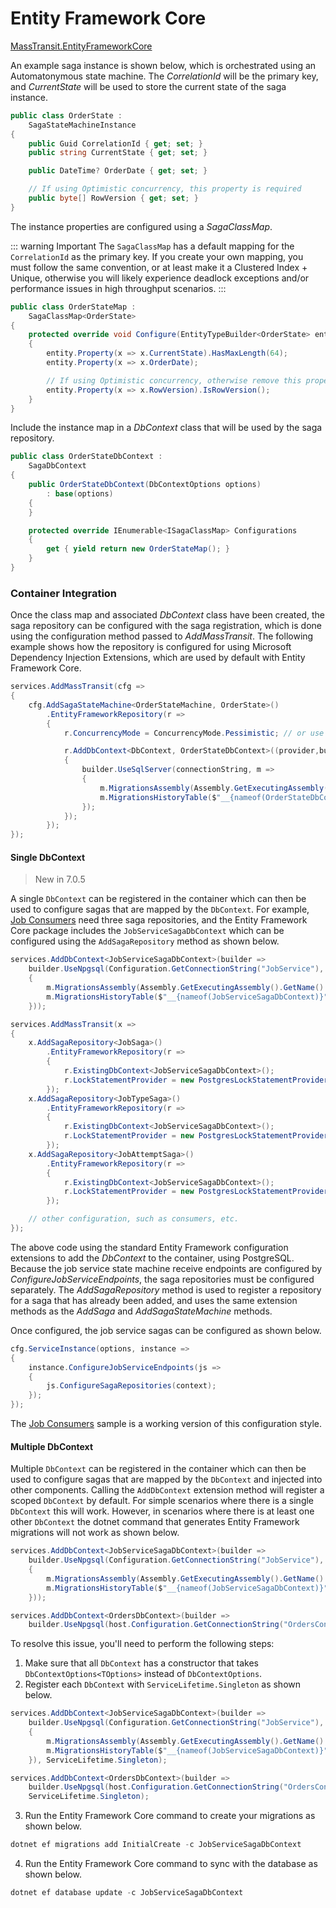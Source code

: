 # Entity Framework Core

[MassTransit.EntityFrameworkCore](https://www.nuget.org/packages/MassTransit.EntityFrameworkCore)

An example saga instance is shown below, which is orchestrated using an Automatonymous state machine. The _CorrelationId_ will be the primary key, and _CurrentState_ will be used to store the current state of the saga instance. 

```cs
public class OrderState :
    SagaStateMachineInstance
{
    public Guid CorrelationId { get; set; }
    public string CurrentState { get; set; }

    public DateTime? OrderDate { get; set; }

    // If using Optimistic concurrency, this property is required
    public byte[] RowVersion { get; set; }
}
```

The instance properties are configured using a _SagaClassMap_. 

::: warning Important
The `SagaClassMap` has a default mapping for the `CorrelationId` as the primary key. If you create your own mapping, you must follow the same convention, or at least make it a Clustered Index + Unique, otherwise you will likely experience deadlock exceptions and/or performance issues in high throughput scenarios.
:::

```cs
public class OrderStateMap : 
    SagaClassMap<OrderState>
{
    protected override void Configure(EntityTypeBuilder<OrderState> entity, ModelBuilder model)
    {
        entity.Property(x => x.CurrentState).HasMaxLength(64);
        entity.Property(x => x.OrderDate);

        // If using Optimistic concurrency, otherwise remove this property
        entity.Property(x => x.RowVersion).IsRowVersion();
    }
}
```

Include the instance map in a _DbContext_ class that will be used by the saga repository.

```cs
public class OrderStateDbContext : 
    SagaDbContext
{
    public OrderStateDbContext(DbContextOptions options)
        : base(options)
    {
    }

    protected override IEnumerable<ISagaClassMap> Configurations
    {
        get { yield return new OrderStateMap(); }
    }
}
```

### Container Integration

Once the class map and associated _DbContext_ class have been created, the saga repository can be configured with the saga registration, which is done using the configuration method passed to _AddMassTransit_. The following example shows how the repository is configured for using Microsoft Dependency Injection Extensions, which are used by default with Entity Framework Core.

```cs
services.AddMassTransit(cfg =>
{
    cfg.AddSagaStateMachine<OrderStateMachine, OrderState>()
        .EntityFrameworkRepository(r =>
        {
            r.ConcurrencyMode = ConcurrencyMode.Pessimistic; // or use Optimistic, which requires RowVersion

            r.AddDbContext<DbContext, OrderStateDbContext>((provider,builder) =>
            {
                builder.UseSqlServer(connectionString, m =>
                {
                    m.MigrationsAssembly(Assembly.GetExecutingAssembly().GetName().Name);
                    m.MigrationsHistoryTable($"__{nameof(OrderStateDbContext)}");
                });
            });
        });
});
```

#### Single DbContext

> New in 7.0.5

A single `DbContext` can be registered in the container which can then be used to configure sagas that are mapped by the `DbContext`. For example, [Job Consumers](/advanced/job-consumers) need three saga repositories, and the Entity Framework Core package includes the `JobServiceSagaDbContext` which can be configured using the `AddSagaRepository` method as shown below.

```cs
services.AddDbContext<JobServiceSagaDbContext>(builder =>
    builder.UseNpgsql(Configuration.GetConnectionString("JobService"), m =>
    {
        m.MigrationsAssembly(Assembly.GetExecutingAssembly().GetName().Name);
        m.MigrationsHistoryTable($"__{nameof(JobServiceSagaDbContext)}");
    }));

services.AddMassTransit(x =>
{
    x.AddSagaRepository<JobSaga>()
        .EntityFrameworkRepository(r =>
        {
            r.ExistingDbContext<JobServiceSagaDbContext>();
            r.LockStatementProvider = new PostgresLockStatementProvider();
        });
    x.AddSagaRepository<JobTypeSaga>()
        .EntityFrameworkRepository(r =>
        {
            r.ExistingDbContext<JobServiceSagaDbContext>();
            r.LockStatementProvider = new PostgresLockStatementProvider();
        });
    x.AddSagaRepository<JobAttemptSaga>()
        .EntityFrameworkRepository(r =>
        {
            r.ExistingDbContext<JobServiceSagaDbContext>();
            r.LockStatementProvider = new PostgresLockStatementProvider();
        });

    // other configuration, such as consumers, etc.
});
```

The above code using the standard Entity Framework configuration extensions to add the _DbContext_ to the container, using PostgreSQL. Because the job service state machine receive endpoints are configured by _ConfigureJobServiceEndpoints_, the saga repositories must be configured separately. The _AddSagaRepository_ method is used to register a repository for a saga that has already been added, and uses the same extension methods as the _AddSaga_ and _AddSagaStateMachine_ methods.

Once configured, the job service sagas can be configured as shown below.

```cs
cfg.ServiceInstance(options, instance =>
{
    instance.ConfigureJobServiceEndpoints(js =>
    {
        js.ConfigureSagaRepositories(context);
    });
});
```

The [Job Consumers](https://github.com/MassTransit/Sample-JobConsumers) sample is a working version of this configuration style.


#### Multiple DbContext

Multiple `DbContext` can be registered in the container which can then be used to configure sagas that are mapped by the `DbContext` and injected into other components. Calling the ```AddDbContext``` extension method will register a scoped ```DbContext``` by default. For simple scenarios where there is a single ```DbContext``` this will work. However, in scenarios where there is at least one other ```DbContext``` the dotnet command that generates Entity Framework migrations will not work as shown below.

```cs
services.AddDbContext<JobServiceSagaDbContext>(builder =>
    builder.UseNpgsql(Configuration.GetConnectionString("JobService"), m =>
    {
        m.MigrationsAssembly(Assembly.GetExecutingAssembly().GetName().Name);
        m.MigrationsHistoryTable($"__{nameof(JobServiceSagaDbContext)}");
    }));

services.AddDbContext<OrdersDbContext>(builder =>
    builder.UseNpgsql(host.Configuration.GetConnectionString("OrdersConnection")));
```

To resolve this issue, you'll need to perform the following steps:

1. Make sure that all ```DbContext``` has a constructor that takes ```DbContextOptions<TOptions>``` instead of ```DbContextOptions```.
2. Register each ```DbContext``` with ```ServiceLifetime.Singleton``` as shown below.

```cs
services.AddDbContext<JobServiceSagaDbContext>(builder =>
    builder.UseNpgsql(Configuration.GetConnectionString("JobService"), m =>
    {
        m.MigrationsAssembly(Assembly.GetExecutingAssembly().GetName().Name);
        m.MigrationsHistoryTable($"__{nameof(JobServiceSagaDbContext)}");
    }), ServiceLifetime.Singleton);

services.AddDbContext<OrdersDbContext>(builder =>
    builder.UseNpgsql(host.Configuration.GetConnectionString("OrdersConnection")),
    ServiceLifetime.Singleton);
```
3. Run the Entity Framework Core command to create your migrations as shown below.

```cs
dotnet ef migrations add InitialCreate -c JobServiceSagaDbContext
```
4. Run the Entity Framework Core command to sync with the database as shown below.
 
 ```cs
 dotnet ef database update -c JobServiceSagaDbContext
 ```


